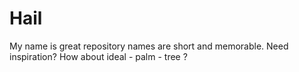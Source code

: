 # Hail
My name is great repository names are short and memorable. Need inspiration? How about ideal - palm - tree ? 

